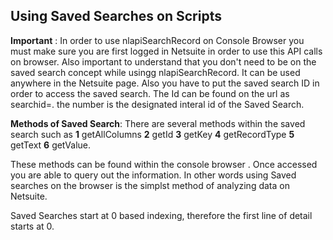 ## Using Saved Searches on Scripts

**Important** : In order to use nlapiSearchRecord on Console Browser you must make sure you are first logged in Netsuite in order to use this API calls on browser. Also important to understand that you don't need to be on the saved search concept while usingg nlapiSearchRecord. It can be used anywhere in the Netsuite page. Also you have to put the saved search ID in order to access the saved search. The Id can be found on the url as searchid=. the number is the designated interal id of the Saved Search.

**Methods of Saved Search**: There are several methods within the saved search such as
 **1** getAllColumns 
 **2**  getId 
 **3**  getKey 
 **4**  getRecordType 
 **5**  getText
 **6**  getValue. 

 These methods can be found within the console browser . Once accessed you are able to query out the information. In other words using Saved searches on the browser is the simplst method of analyzing data on Netsuite.

 Saved Searches start at 0 based indexing, therefore the first line of detail starts at 0.
